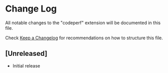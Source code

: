 # Change Log

All notable changes to the "codeperf" extension will be documented in this file.

Check [Keep a Changelog](http://keepachangelog.com/) for recommendations on how to structure this file.

## [Unreleased]

- Initial release